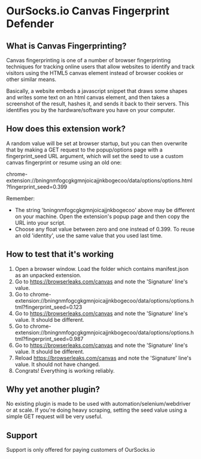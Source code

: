 # OurSocks.io Canvas Fingerprint Defender

## What is Canvas Fingerprinting?

Canvas fingerprinting is one of a number of browser fingerprinting techniques for tracking online users that allow websites to identify and track visitors using the HTML5 canvas element instead of browser cookies or other similar means.

Basically, a website embeds a javascript snippet that draws some shapes and writes some text on an html canvas element, and then takes a screenshot of the result, hashes it, and sends it back to their servers. This identifies you by the hardware/software you have on your computer.

## How does this extension work?

A random value will be set at browser startup, but you can then overwrite that by making a GET request to the popup/options page with a fingerprint_seed URL argument, which will set the seed to use a custom canvas fingerprint or resume using an old one:

chrome-extension://bningnmfogcgkgmnjoicajjnkbogecoo/data/options/options.html?fingerprint_seed=0.399

Remember:

- The string 'bningnmfogcgkgmnjoicajjnkbogecoo' above may be different on your machine. Open the extension's popup page and then copy the URL into your script.
- Choose any float value between zero and one instead of 0.399. To reuse an old 'identity', use the same value that you used last time.

## How to test that it's working

1. Open a browser window. Load the folder which contains manifest.json as an unpacked extension.
2. Go to https://browserleaks.com/canvas and note the 'Signature' line's value.
3. Go to chrome-extension://bningnmfogcgkgmnjoicajjnkbogecoo/data/options/options.html?fingerprint_seed=0.123
4. Go to https://browserleaks.com/canvas and note the 'Signature' line's value. It should be different.
5. Go to chrome-extension://bningnmfogcgkgmnjoicajjnkbogecoo/data/options/options.html?fingerprint_seed=0.987
6. Go to https://browserleaks.com/canvas and note the 'Signature' line's value. It should be different.
7. Reload https://browserleaks.com/canvas and note the 'Signature' line's value. It should not have changed.
8. Congrats! Everything is working reliably.

## Why yet another plugin?

No existing plugin is made to be used with automation/selenium/webdriver or at scale. If you're doing heavy scraping, setting the seed value using a simple GET request will be very useful.

## Support

Support is only offered for paying customers of OurSocks.io